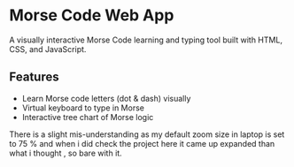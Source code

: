 # Morse Code Web App

A visually interactive Morse Code learning and typing tool built with HTML, CSS, and JavaScript.

##  Features

-  Learn Morse code letters (dot & dash) visually
-  Virtual keyboard to type in Morse
-  Interactive tree chart of Morse logic

There is a slight mis-understanding as my default zoom size in laptop is set to 75 % 
and
when i did check the project here it came up expanded than what i thought , so bare with it.
